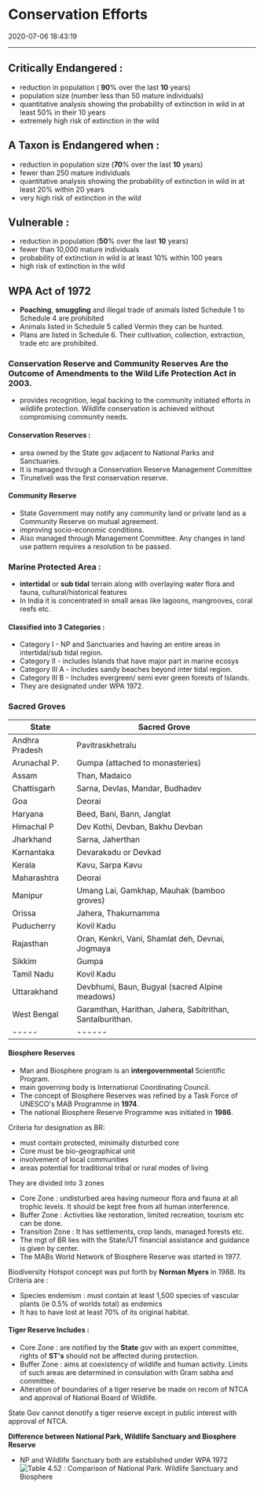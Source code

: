 # Conservation Efforts

2020-07-06 18:43:19

---


## Critically Endangered :

- reduction in population ( **90**% over the last **10** years)
- population size (number less than 50 mature individuals)
- quantitative analysis showing the probability of extinction in wild in at least 50% in their 10 years
- extremely high risk of extinction in the wild

## A Taxon is Endangered when :

- reduction in population size (**70**% over the last **10** years)
- fewer than 250 mature individuals
- quantitative analysis showing the probability of extinction in wild in at least 20% within 20 years
- very high risk of extinction in the wild

## Vulnerable :

- reduction in population (**50**% over the last **10** years)
- fewer than 10,000 mature individuals
- probability of extinction in wild is at least 10% within 100 years
- high risk of extinction in the wild

## WPA Act of 1972

- **Poaching**, **smuggling** and illegal trade of animals listed Schedule 1 to Schedule 4 are prohibited
- Animals listed in Schedule 5 called Vermin they can be hunted.
- Plans are listed in Schedule 6. Their cultivation, collection, extraction, trade etc are prohibited.

### Conservation Reserve and Community Reserves Are the Outcome of Amendments to the Wild Life Protection Act in 2003.

- provides recognition, legal backing to the community initiated efforts in wildlife protection. Wildlife conservation is achieved without compromising community needs.

#### Conservation Reserves :

- area owned by the State gov adjacent to National Parks and Sanctuaries.
- It is managed through a Conservation Reserve Management Committee
- Tirunelveli was the first conservation reserve.

#### Community Reserve

- State Government may notify any community land or private land as a Community Reserve on mutual agreement.
- improving socio-economic conditions.
- Also managed through Management Committee. Any changes in land use pattern requires a resolution to be passed.

### Marine Protected Area :

- **intertidal** or **sub tidal** terrain along with overlaying water flora and fauna, cultural/historical features
- In India it is concentrated in small areas like lagoons, mangrooves, coral reefs etc.

#### Classified into 3 Categories :

- Category I - NP and Sanctuaries and having an entire areas in intertidal/sub tidal region.
- Category II - includes Islands that have major part in marine ecosys
- Category III A - includes sandy beaches beyond inter tidal region.
- Category III B - Includes evergreen/ semi ever green forests of Islands.
 - They are designated under WPA 1972.

### Sacred Groves

| State          | Sacred Grove                                              |
| -------------- | --------------------------------------------------------- |
| Andhra Pradesh | Pavitraskhetralu                                          |
| Arunachal P.   | Gumpa (attached to monasteries)                           |
| Assam          | Than, Madaico                                             |
| Chattisgarh    | Sarna, Devlas, Mandar, Budhadev                           |
| Goa            | Deorai                                                    |
| Haryana        | Beed, Bani, Bann, Janglat                                 |
| Himachal P     | Dev Kothi, Devban, Bakhu Devban                           |
| Jharkhand      | Sarna, Jaherthan                                          |
| Karnantaka     | Devarakadu or Devkad                                      |
| Kerala         | Kavu, Sarpa Kavu                                          |
| Maharashtra    | Deorai                                                    |
| Manipur        | Umang Lai, Gamkhap, Mauhak (bamboo groves)                |
| Orissa         | Jahera, Thakurnamma                                       |
| Puducherry     | Kovil Kadu                                                |
| Rajasthan      | Oran, Kenkri, Vani, Shamlat deh, Devnai, Jogmaya          |
| Sikkim         | Gumpa                                                     |
| Tamil Nadu     | Kovil Kadu                                                |
| Uttarakhand    | Devbhumi, Baun, Bugyal (sacred Alpine meadows)            |
| West Bengal    | Garamthan, Harithan, Jahera, Sabitrithan, Santalburithan. |
| -----          | ------                                                    |

#### Biosphere Reserves

- Man and Biosphere program is an **intergovernmental** Scientific Program.
- main governing body is International Coordinating Council.
- The concept of Biosphere Reserves was refined by a Task Force of UNESCO's MAB Programme in **1974**.
- The national Biosphere Reserve Programme was initiated in **1986**.

Criteria for designation as BR:

- must contain protected, minimally disturbed core
- Core must be bio-geographical unit
- involvement of local communities
- areas potential for traditional tribal or rural modes of living

 They are divided into 3 zones

- Core Zone : undisturbed area having numeour flora and fauna at all trophic levels. It should be kept free from all human interference.
- Buffer Zone : Activities like restoration, limited recreation, tourism etc can be done.
- Transition Zone : It has settlements, crop lands, managed forests etc.
 - The mgt of BR lies with the State/UT financial assistance and guidance is given by center.
 - The MABs World Network of Biosphere Reserve was started in 1977.

 Biodiversity Hotspot concept was put forth by **Norman Myers** in 1988. Its Criteria are :

- Species endemism : must contain at least 1,500 species of vascular plants (ie 0.5% of worlds total) as endemics
- It has to have lost at least 70% of its original habitat.

#### Tiger Reserve Includes :

- Core Zone : are notified by the **State** gov with an expert committee, rights of **ST's** should not be affected during protection.
- Buffer Zone : aims at coexistency of wildlife and human activity. Limits of such areas are determined in consulation with Gram sabha and committee.
- Alteration of boundaries of a tiger reserve be made on recom of NTCA and approval of National Board of Wildlife.

 State Gov cannot denotify a tiger reserve except in public interest with approval of NTCA.

 **Difference between National Park, Wildlife Sanctuary and Biosphere Reserve**

- NP and Wildlife Sanctuary both are established under WPA 1972
![Table 4.52 : Comparison of National Park. Wildlife Sanctuary and Biosphere](Conservation-image1-00113013.png)